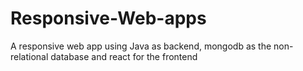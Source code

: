 # Responsive-Web-apps
A responsive web app using Java as backend, mongodb as the non-relational database and react for the frontend
